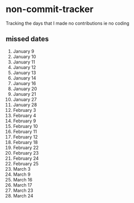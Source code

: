 # non-commit-tracker
Tracking the days that I made no contributions ie no coding

## missed dates
 
 1. January 9 
 1. January 10 
 1. January 11 
 1. January 12 
 1. January 13 
 1. January 14 
 1. January 16 
 1. January 20 
 1. January 21 
 1. January 27 
 1. January 28 
 1. February 3 
 1. February 4 
 1. February 9 
 1. February 10 
 1. February 11 
 1. February 12 
 1. February 18 
 1. February 22 
 1. February 23 
 1. February 24 
 1. February 25 
 1. March 3 
 1. March 9 
 1. March 16 
 1. March 17 
 1. March 23 
 1. March 24